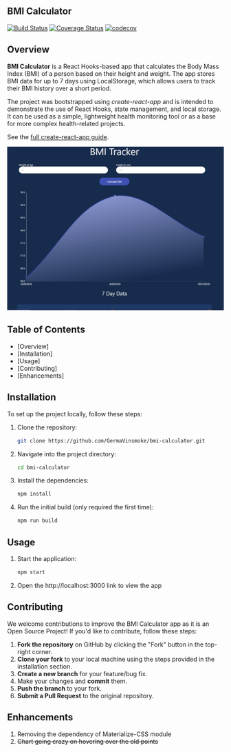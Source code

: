 ## BMI Calculator

[![Build Status](https://travis-ci.com/GermaVinsmoke/bmi-calculator.svg?branch=master)](https://travis-ci.com/GermaVinsmoke/bmi-calculator)
[![Coverage Status](https://coveralls.io/repos/github/GermaVinsmoke/bmi-calculator/badge.svg?branch=master)](https://coveralls.io/github/GermaVinsmoke/bmi-calculator?branch=master)
[![codecov](https://codecov.io/gh/GermaVinsmoke/bmi-calculator/branch/master/graph/badge.svg)](https://codecov.io/gh/GermaVinsmoke/bmi-calculator)

## Overview

**BMI Calculator** is a React Hooks-based app that calculates the Body Mass Index (BMI) of a person based on their height and weight. The app stores BMI data for up to 7 days using LocalStorage, which allows users to track their BMI history over a short period.

The project was bootstrapped using _create-react-app_ and is intended to demonstrate the use of React Hooks, state management, and local storage. It can be used as a simple, lightweight health monitoring tool or as a base for more complex health-related projects.

See the [full create-react-app guide](https://github.com/facebookincubator/create-react-app/blob/master/packages/react-scripts/template/README.md).

![](images/1.jpg)

## Table of Contents
- [Overview]
- [Installation]
- [Usage]
- [Contributing]
- [Enhancements]


## Installation

To set up the project locally, follow these steps:

1. Clone the repository:
   ```bash
   git clone https://github.com/GermaVinsmoke/bmi-calculator.git

2. Navigate into the project directory:
   ```bash
   cd bmi-calculator

3. Install the dependencies:
   ```bash
   npm install

4. Run the initial build (only required the first time):
   ```bash
   npm run build


## Usage
1. Start the application:
   ```bash
   npm start

2. Open the http://localhost:3000 link to view the app

## Contributing

We welcome contributions to improve the BMI Calculator app as it is an Open Source Project! If you'd like to contribute, follow these steps:

1. **Fork the repository** on GitHub by clicking the "Fork" button in the top-right corner.
2. **Clone your fork** to your local machine using the steps provided in the installation section.
3. **Create a new branch** for your feature/bug fix.
4. Make your changes and **commit** them.
5. **Push the branch** to your fork.
6. **Submit a Pull Request** to the original repository.


## Enhancements

1. Removing the dependency of Materialize-CSS module
2. ~~Chart going crazy on hovering over the old points~~

